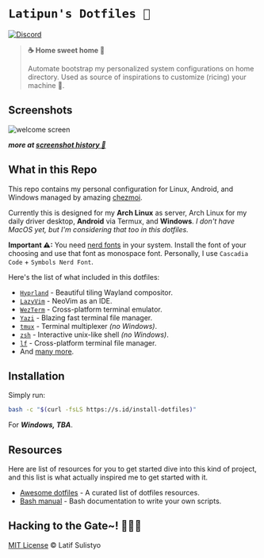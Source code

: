 # `Latipun's Dotfiles 🏡`

[![Discord][discord-image]][discord-url]

> **☕ Home sweet home 🏡**
>
> Automate bootstrap my personalized system configurations on home directory.
> Used as source of inspirations to customize (ricing) your machine 🍙.

## Screenshots

![welcome screen](https://user-images.githubusercontent.com/20012970/191744493-87f1bfee-5758-4919-ab37-ff1338e904c3.gif)

_**more at [screenshot history 📸](https://github.com/latipun7/dotfiles/discussions/10)**_

## What in this Repo

This repo contains my personal configuration for Linux, Android, and Windows
managed by amazing [chezmoi](https://chezmoi.io).

Currently this is designed for my **Arch Linux** as server, Arch Linux for my
daily driver desktop, **Android** via Termux, and **Windows**.
_I don't have MacOS yet, but I'm considering that too in this dotfiles._

**Important ⚠:** You need [nerd fonts][nerd-fonts] in your system.
Install the font of your choosing and use that font as monospace font.
Personally, I use `Cascadia Code` + `Symbols Nerd Font`.

Here's the list of what included in this dotfiles:

- [`Hyprland`](https://hyprland.org/) - Beautiful tiling Wayland compositor.
- [`LazyVim`](https://www.lazyvim.org) - NeoVim as an IDE.
- [`WezTerm`](https://wezfurlong.org/wezterm/) - Cross-platform terminal emulator.
- [`Yazi`](https://yazi-rs.github.io/) - Blazing fast terminal file manager.
- [`tmux`](https://github.com/tmux/tmux) - Terminal multiplexer _(no Windows)_.
- [`zsh`](https://zsh.sourceforge.io/) - Interactive unix-like shell _(no Windows)_.
- [`lf`](https://github.com/gokcehan/lf) - Cross-platform terminal file manager.
- And [many more](./home).

## Installation

Simply run:

```bash
bash -c "$(curl -fsLS https://s.id/install-dotfiles)"
```

For _**Windows, TBA**_.

## Resources

Here are list of resources for you to get started dive into this kind of project,
and this list is what actually inspired me to get started with it.

- [Awesome dotfiles][awe-dot] - A curated list of dotfiles resources.
- [Bash manual][bash] - Bash documentation to write your own scripts.

## Hacking to the Gate~! 🧑‍💻🎶

[MIT License](./license) © Latif Sulistyo

<!-- Variables -->

[discord-image]: https://img.shields.io/discord/758271814153011201?label=Developers%20Indonesia&logo=discord&style=flat-square
[discord-url]: https://discord.gg/njSj2Nq "Chat and discuss at Developers Indonesia"
[awe-dot]: https://github.com/webpro/awesome-dotfiles#readme "Awesome Dotfiles"
[bash]: https://www.gnu.org/software/bash/manual/bash.html "Bash Manual"
[nerd-fonts]: https://www.nerdfonts.com/ "NerdFonts"
